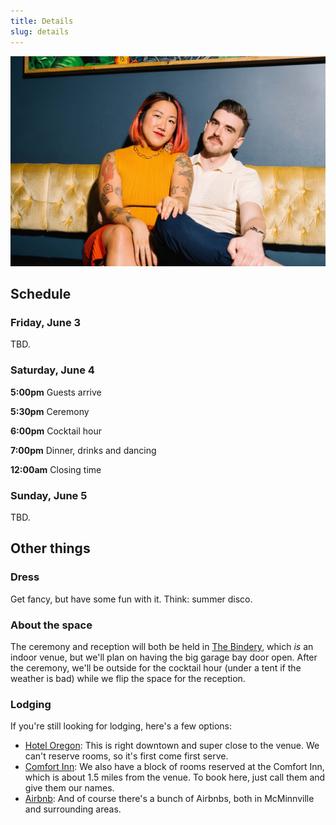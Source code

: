 ```yaml
---
title: Details
slug: details
---
```


![Jacqi and Noah](../images/jaxnoah-1.jpg)

## Schedule

### Friday, June 3

TBD.

### Saturday, June 4

**5:00pm** Guests arrive

**5:30pm** Ceremony

**6:00pm** Cocktail hour

**7:00pm** Dinner, drinks and dancing

**12:00am** Closing time

### Sunday, June 5

TBD.

## Other things

### Dress

Get fancy, but have some fun with it. Think: summer disco.

### About the space

The ceremony and reception will both be held in [The Bindery](https://www.mcminnvillebindery.com/), which _is_ an indoor venue, but we'll plan on having the big garage bay door open. After the ceremony, we'll be outside for the cocktail hour (under a tent if the weather is bad) while we flip the space for the reception.

### Lodging

If you're still looking for lodging, here's a few options:

- [Hotel Oregon](https://www.mcmenamins.com/hotel-oregon): This is right downtown and super close to the venue. We can't reserve rooms, so it's first come first serve.
- [Comfort Inn](https://www.choicehotels.com/oregon/mcminnville/comfort-inn-hotels/or177): We also have a block of rooms reserved at the Comfort Inn, which is about 1.5 miles from the venue. To book here, just call them and give them our names.
- [Airbnb](https://www.airbnb.com/s/McMinnville--OR--United-States/homes?tab_id=home_tab&refinement_paths%5B%5D=%2Fhomes&flexible_trip_dates%5B%5D=december&flexible_trip_dates%5B%5D=november&flexible_trip_lengths%5B%5D=weekend_trip&date_picker_type=calendar&query=McMinnville%2C%20OR%2C%20United%20States&place_id=ChIJo3PJF7dOlVQRSM9F2xtwRMo&checkin=2022-06-03&checkout=2022-06-05): And of course there's a bunch of Airbnbs, both in McMinnville and surrounding areas.
